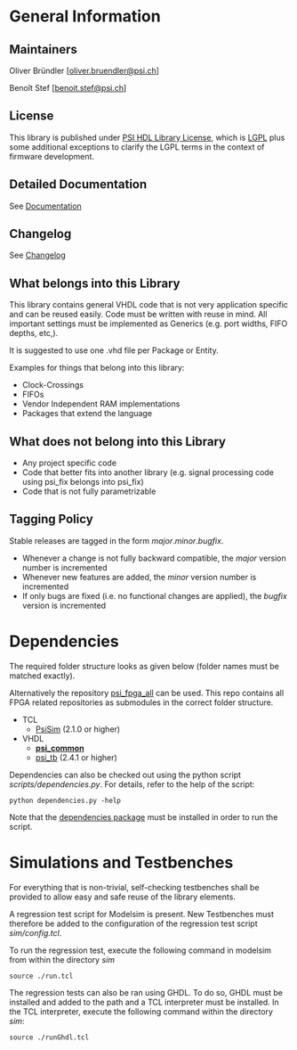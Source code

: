 # General Information

## Maintainers
Oliver Bründler [oliver.bruendler@psi.ch]

Benoît Stef [benoit.stef@psi.ch]

## License
This library is published under [PSI HDL Library License](License.txt), which is [LGPL](LGPL2_1.txt) plus some additional exceptions to clarify the LGPL terms in the context of firmware development.

## Detailed Documentation
See [Documentation](doc/psi_common.pdf)

## Changelog
See [Changelog](Changelog.md)

## What belongs into this Library
This library contains general VHDL code that is not very application specific and can be reused easily.
Code must be written with reuse in mind. All important settings must be implemented as Generics (e.g. port widths,
FIFO depths, etc,).

It is suggested to use one .vhd file per Package or Entity.

Examples for things that belong into this library:
* Clock-Crossings
* FIFOs
* Vendor Independent RAM implementations
* Packages that extend the language

## What does not belong into this Library

 * Any project specific code
 * Code that better fits into another library (e.g. signal processing code using psi_fix belongs into psi_fix)
 * Code that is not fully parametrizable

## Tagging Policy
Stable releases are tagged in the form *major*.*minor*.*bugfix*.

* Whenever a change is not fully backward compatible, the *major* version number is incremented
* Whenever new features are added, the *minor* version number is incremented
* If only bugs are fixed (i.e. no functional changes are applied), the *bugfix* version is incremented

<!-- DO NOT CHANGE FORMAT: this section is parsed to resolve dependencies -->

# Dependencies

The required folder structure looks as given below (folder names must be matched exactly).

Alternatively the repository [psi\_fpga\_all](https://github.com/paulscherrerinstitute/psi_fpga_all) can be used. This repo contains all FPGA related repositories as submodules in the correct folder structure.
* TCL
  * [PsiSim](https://github.com/paulscherrerinstitute/PsiSim) (2.1.0 or higher)
* VHDL
  * [**psi\_common**](https://github.com/paulscherrerinstitute/psi_common)
  * [psi\_tb](https://github.com/paulscherrerinstitute/psi_tb) (2.4.1 or higher)

<!-- END OF PARSED SECTION -->

Dependencies can also be checked out using the python script *scripts/dependencies.py*. For details, refer to the help of the script:

```
python dependencies.py -help
```

Note that the [dependencies package](https://github.com/paulscherrerinstitute/PsiFpgaLibDependencies) must be installed in order to run the script.

# Simulations and Testbenches

For everything that is non-trivial, self-checking testbenches shall be provided to allow easy and safe reuse of
the library elements.

A regression test script for Modelsim is present. New Testbenches must therefore be added to the configuration of the
regression test script *sim/config.tcl*.

To run the regression test, execute the following command in modelsim from within the directory *sim*

```
source ./run.tcl
```

The regression tests can also be ran using GHDL. To do so, GHDL must be installed and added to the path and a TCL interpreter must be installed. In the TCL interpreter, execute the following command within the directory *sim*:

```
source ./runGhdl.tcl
```
